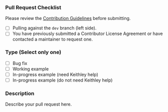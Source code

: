 
### Pull Request Checklist

Please review the [Contribution Guidelines](../README.md#contributing) before submitting.

- [ ] Pulling against the `dev` branch (left side).
- [ ] You have previously submitted a Contributor License Agreement or have contacted a maintainer to request one.

### Type (Select only one)

- [ ] Bug fix
- [ ] Working example
- [ ] In-progress example (need Keithley help)
- [ ] In-progress example (do not need Keithley help)

### Description

Describe your pull request here.

<!-- Modified by Tektronix. Original Content developed by the angular-translate team and Pascal Precht and their Pull Request Template available at https://github.com/angular-translate/angular-translate -->